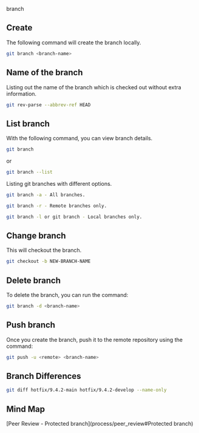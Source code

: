 branch

## Create


The following command will create the branch locally.

```sh
git branch <branch-name>
```

## Name of the branch

Listing out the name of the branch which is checked out without extra information.

```sh
git rev-parse --abbrev-ref HEAD
```


## List branch


With the following command, you can view branch details.

```sh
git branch
```

or
```sh
git branch --list
```

Listing git branches with different options.
```sh
git branch -a - All branches.

git branch -r - Remote branches only.

git branch -l or git branch - Local branches only.
```


## Change branch

This will checkout the branch.

```sh
git checkout -b NEW-BRANCH-NAME
```


## Delete branch

To delete the branch, you can run the command:

```sh
git branch -d <branch-name>
```

## Push branch

Once you create the branch, push it to the remote repository using the command:

```sh
git push -u <remote> <branch-name>
```

## Branch Differences

```sh
git diff hotfix/9.4.2-main hotfix/9.4.2-develop --name-only
```


## Mind Map

[Peer Review - Protected branch](process/peer_review#Protected branch)

